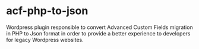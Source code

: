 # acf-php-to-json
Wordpress plugin responsible to convert Advanced Custom Fields migration in PHP to Json format in order to provide a better experience to developers for legacy Wordpress websites.
